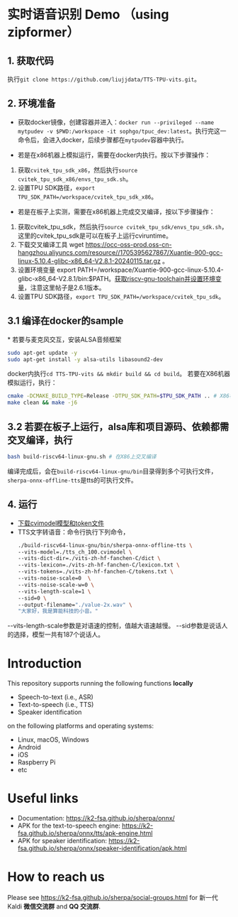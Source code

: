 # 实时语音识别 Demo （using zipformer）
## 1. 获取代码
执行`git clone https://github.com/liujjdata/TTS-TPU-vits.git`。

## 2. 环境准备
- 获取docker镜像，创建容器并进入：`docker run --privileged --name mytpudev -v $PWD:/workspace -it sophgo/tpuc_dev:latest`。执行完这一命令后，会进入docker，后续步骤都在`mytpudev`容器中执行。

* 若是在x86机器上模拟运行，需要在docker内执行。按以下步骤操作：
 1. 获取`cvitek_tpu_sdk_x86`，然后执行`source cvitek_tpu_sdk_x86/envs_tpu_sdk.sh`。
 2. 设置TPU SDK路径，`export TPU_SDK_PATH=/workspace/cvitek_tpu_sdk_x86`。

* 若是在板子上实测，需要在x86机器上完成交叉编译，按以下步骤操作：
 1. 获取cvitek_tpu_sdk，然后执行`source cvitek_tpu_sdk/envs_tpu_sdk.sh`，这里的cvitek_tpu_sdk是可以在板子上运行cviruntime。
 2. 下载交叉编译工具 wget https://occ-oss-prod.oss-cn-hangzhou.aliyuncs.com/resource//1705395627867/Xuantie-900-gcc-linux-5.10.4-glibc-x86_64-V2.8.1-20240115.tar.gz 。
 3. 设置环境变量 export PATH=/workspace/Xuantie-900-gcc-linux-5.10.4-glibc-x86_64-V2.8.1/bin:$PATH。[获取riscv-gnu-toolchain并设置环境变量](https://k2-fsa.github.io/sherpa/onnx/install/riscv64-embedded-linux.html#install-toolchain)，注意这里帖子是2.6.1版本。
 4. 设置TPU SDK路径，`export TPU_SDK_PATH=/workspace/cvitek_tpu_sdk`。

## 3.1 编译在docker的sample

\* 若要与麦克风交互，安装ALSA音频框架
```sh
sudo apt-get update -y
sudo apt-get install -y alsa-utils libasound2-dev
```

docker内执行`cd TTS-TPU-vits && mkdir build && cd build`。
若要在X86机器模拟运行，执行：
```sh
cmake -DCMAKE_BUILD_TYPE=Release -DTPU_SDK_PATH=$TPU_SDK_PATH .. # X86机器模拟运行
make clean && make -j6
```
## 3.2 若要在板子上运行，alsa库和项目源码、依赖都需交叉编译，执行
```sh
bash build-riscv64-linux-gnu.sh # 在X86上交叉编译
```
编译完成后，会在`build-riscv64-linux-gnu/bin`目录得到多个可执行文件，`sherpa-onnx-offline-tts`是tts的可执行文件。

## 4. 运行
- [下载cvimodel模型和token文件](https://drive.google.com/drive/folders/10X38V8oKOC2nrDw-9Aw9sKk7gNYCkXoV?usp=sharing)
- TTS文字转语音：命令行执行下列命令，
  ```sh
  ./build-riscv64-linux-gnu/bin/sherpa-onnx-offline-tts \
  --vits-model=./tts_ch_100.cvimodel \
  --vits-dict-dir=./vits-zh-hf-fanchen-C/dict \
  --vits-lexicon=./vits-zh-hf-fanchen-C/lexicon.txt \
  --vits-tokens=./vits-zh-hf-fanchen-C/tokens.txt \
  --vits-noise-scale=0  \
  --vits-noise-scale-w=0 \
  --vits-length-scale=1 \
  --sid=0 \
  --output-filename="./value-2x.wav" \
  "大家好，我是算能科技的小音。"
  ```
--vits-length-scale参数是对语速的控制，值越大语速越慢。
--sid参数是说话人的选择，模型一共有187个说话人。
# Introduction

This repository supports running the following functions **locally**

  - Speech-to-text (i.e., ASR)
  - Text-to-speech (i.e., TTS)
  - Speaker identification

on the following platforms and operating systems:

  - Linux, macOS, Windows
  - Android
  - iOS
  - Raspberry Pi
  - etc

# Useful links

- Documentation: https://k2-fsa.github.io/sherpa/onnx/
- APK for the text-to-speech engine: https://k2-fsa.github.io/sherpa/onnx/tts/apk-engine.html
- APK for speaker identification: https://k2-fsa.github.io/sherpa/onnx/speaker-identification/apk.html

# How to reach us

Please see
https://k2-fsa.github.io/sherpa/social-groups.html
for 新一代 Kaldi **微信交流群** and **QQ 交流群**.
